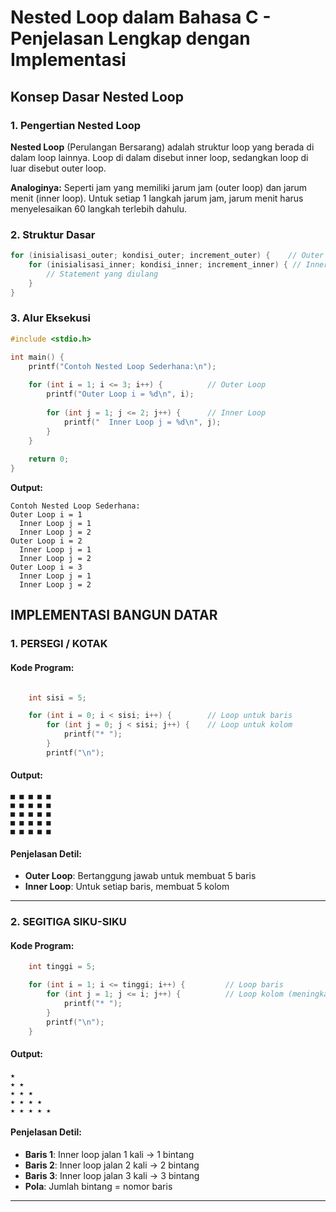 # Nested Loop dalam Bahasa C - Penjelasan Lengkap dengan Implementasi

## **Konsep Dasar Nested Loop**

### 1. **Pengertian Nested Loop**
**Nested Loop** (Perulangan Bersarang) adalah struktur loop yang berada di dalam loop lainnya. Loop di dalam disebut inner loop, sedangkan loop di luar disebut outer loop. 

**Analoginya:** 
Seperti jam yang memiliki jarum jam (outer loop) dan jarum menit (inner loop). Untuk setiap 1 langkah jarum jam, jarum menit harus menyelesaikan 60 langkah terlebih dahulu.

### 2. **Struktur Dasar**
```c
for (inisialisasi_outer; kondisi_outer; increment_outer) {    // Outer Loop
    for (inisialisasi_inner; kondisi_inner; increment_inner) { // Inner Loop
        // Statement yang diulang
    }
}
```

### 3. **Alur Eksekusi**
```c
#include <stdio.h>

int main() {
    printf("Contoh Nested Loop Sederhana:\n");
    
    for (int i = 1; i <= 3; i++) {          // Outer Loop
        printf("Outer Loop i = %d\n", i);
        
        for (int j = 1; j <= 2; j++) {      // Inner Loop
            printf("  Inner Loop j = %d\n", j);
        }
    }
    
    return 0;
}
```

**Output:**
```
Contoh Nested Loop Sederhana:
Outer Loop i = 1
  Inner Loop j = 1
  Inner Loop j = 2
Outer Loop i = 2
  Inner Loop j = 1
  Inner Loop j = 2
Outer Loop i = 3
  Inner Loop j = 1
  Inner Loop j = 2
```

##  **IMPLEMENTASI BANGUN DATAR**

### 1. **PERSEGI / KOTAK**

#### **Kode Program:**
```c

    int sisi = 5;

    for (int i = 0; i < sisi; i++) {        // Loop untuk baris
        for (int j = 0; j < sisi; j++) {    // Loop untuk kolom
            printf("* ");
        }
        printf("\n");

```

#### **Output:**
```
■ ■ ■ ■ ■ 
■ ■ ■ ■ ■ 
■ ■ ■ ■ ■ 
■ ■ ■ ■ ■ 
■ ■ ■ ■ ■ 
```

#### **Penjelasan Detil:**
- **Outer Loop**: Bertanggung jawab untuk membuat 5 baris
- **Inner Loop**: Untuk setiap baris, membuat 5 kolom

---

### 2. **SEGITIGA SIKU-SIKU**

#### **Kode Program:**
```c
    int tinggi = 5;

    for (int i = 1; i <= tinggi; i++) {         // Loop baris
        for (int j = 1; j <= i; j++) {          // Loop kolom (meningkat)
            printf("* ");
        }
        printf("\n");
    }
```

#### **Output:**
```
★ 
★ ★ 
★ ★ ★ 
★ ★ ★ ★ 
★ ★ ★ ★ ★ 
```

#### **Penjelasan Detil:**
- **Baris 1**: Inner loop jalan 1 kali → 1 bintang
- **Baris 2**: Inner loop jalan 2 kali → 2 bintang  
- **Baris 3**: Inner loop jalan 3 kali → 3 bintang
- **Pola**: Jumlah bintang = nomor baris

---

